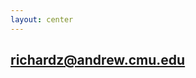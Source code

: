 ```yaml
---
layout: center
---
```


<h2><a href="mailto:richardz@andrew.cmu.edu">richardz@andrew.cmu.edu</a></h2>